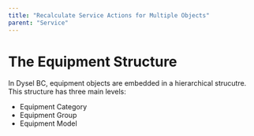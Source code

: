 ```yaml
---
title: "Recalculate Service Actions for Multiple Objects"
parent: "Service"
---
```


# The Equipment Structure
In Dysel BC, equipment objects are embedded in a hierarchical strucutre. This structure has three main levels:
- Equipment Category
- Equipment Group
- Equipment Model